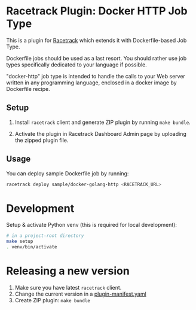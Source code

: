 # Racetrack Plugin: Docker HTTP Job Type

This is a plugin for [Racetrack](https://github.com/TheRacetrack/racetrack)
which extends it with Dockerfile-based Job Type.

Dockerfile jobs should be used as a last resort. You should rather use job types
specifically dedicated to your language if possible.

"docker-http" job type is intended to handle the calls to your Web server written 
in any programming language, enclosed in a docker image by Dockerfile recipe.

## Setup
1. Install `racetrack` client and generate ZIP plugin by running `make bundle`.

2. Activate the plugin in Racetrack Dashboard Admin page
  by uploading the zipped plugin file.

## Usage
You can deploy sample Dockerfile job by running:
```bash
racetrack deploy sample/docker-golang-http <RACETRACK_URL>
```

# Development
Setup & activate Python venv (this is required for local development):

```bash
# in a project-root directory
make setup
. venv/bin/activate
```

# Releasing a new version
1. Make sure you have latest `racetrack` client.
2. Change the current version in a [plugin-manifest.yaml](./python3-job-type/plugin-manifest.yaml)
3. Create ZIP plugin: `make bundle`
